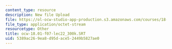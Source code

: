 ```yaml
---
content_type: resource
description: New file Upload
file: https://ol-ocw-studio-app-production.s3.amazonaws.com/courses/18-01sc-single-variable-calculus-fall-2010/5389ac269ea8d95dace52449b5827ae0_ocw-18.01-f07-lec22_300k.SRT
file_type: application/octet-stream
resourcetype: Other
title: ocw-18.01-f07-lec22_300k.SRT
uid: 5389ac26-9ea8-d95d-ace5-2449b5827ae0
---
```

